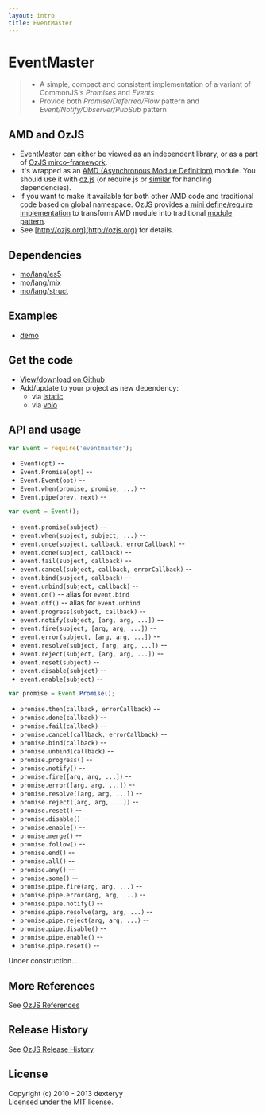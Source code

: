 ```yaml
---
layout: intro
title: EventMaster
---
```


# EventMaster

> * A simple, compact and consistent implementation of a variant of CommonJS's *Promises* and *Events*
> * Provide both *Promise/Deferred/Flow* pattern and *Event/Notify/Observer/PubSub* pattern

## AMD and OzJS

* EventMaster can either be viewed as an independent library, or as a part of [OzJS mirco-framework](http://ozjs.org/#framework).
* It's wrapped as an [AMD (Asynchronous Module Definition)](https://github.com/amdjs/amdjs-api/wiki/AMD) module. You should use it with [oz.js](http://ozjs.org/#start) (or require.js or [similar](http://wiki.commonjs.org/wiki/Implementations) for handling dependencies). 
* If you want to make it available for both other AMD code and traditional code based on global namespace. OzJS provides [a mini define/require implementation](http://ozjs.org/examples/adapter/) to transform AMD module into traditional [module pattern](http://www.adequatelygood.com/2010/3/JavaScript-Module-Pattern-In-Depth).
* See [http://ozjs.org](http://ozjs.org) for details.

## Dependencies

* [mo/lang/es5](https://github.com/dexteryy/mo/es5)
* [mo/lang/mix](https://github.com/dexteryy/mo/mix)
* [mo/lang/struct](https://github.com/dexteryy/mo/struct)

## Examples

* [demo](http://ozjs.org/EventMaster/examples/)

## Get the code

* [View/download on Github](https://github.com/dexteryy/EventMaster/blob/master/eventmaster.js)
* Add/update to your project as new dependency:
    * via [istatic](https://github.com/mockee/istatic.git)
    * via [volo](https://github.com/volojs/volo)

## API and usage

```javascript 
var Event = require('eventmaster');
```

* `Event(opt)` -- 
* `Event.Promise(opt)` -- 
* `Event.Event(opt)` -- 
* `Event.when(promise, promise, ...)` -- 
* `Event.pipe(prev, next)` -- 

```javascript 
var event = Event();
```

* `event.promise(subject)` -- 
* `event.when(subject, subject, ...)` -- 
* `event.once(subject, callback, errorCallback)` -- 
* `event.done(subject, callback)` -- 
* `event.fail(subject, callback)` -- 
* `event.cancel(subject, callback, errorCallback)` -- 
* `event.bind(subject, callback)` -- 
* `event.unbind(subject, callback)` -- 
* `event.on()` -- alias for `event.bind`
* `event.off()` -- alias for `event.unbind`
* `event.progress(subject, callback)` -- 
* `event.notify(subject, [arg, arg, ...])` -- 
* `event.fire(subject, [arg, arg, ...])` -- 
* `event.error(subject, [arg, arg, ...])` -- 
* `event.resolve(subject, [arg, arg, ...])` -- 
* `event.reject(subject, [arg, arg, ...])` -- 
* `event.reset(subject)` -- 
* `event.disable(subject)` -- 
* `event.enable(subject)` -- 

```javascript 
var promise = Event.Promise();
```

* `promise.then(callback, errorCallback)` -- 
* `promise.done(callback)` -- 
* `promise.fail(callback)` -- 
* `promise.cancel(callback, errorCallback)` -- 
* `promise.bind(callback)` -- 
* `promise.unbind(callback)` -- 
* `promise.progress()` -- 
* `promise.notify()` -- 
* `promise.fire([arg, arg, ...])` -- 
* `promise.error([arg, arg, ...])` -- 
* `promise.resolve([arg, arg, ...])` -- 
* `promise.reject([arg, arg, ...])` -- 
* `promise.reset()` -- 
* `promise.disable()` -- 
* `promise.enable()` -- 
* `promise.merge()` -- 
* `promise.follow()` -- 
* `promise.end()` -- 
* `promise.all()` -- 
* `promise.any()` -- 
* `promise.some()` -- 
* `promise.pipe.fire(arg, arg, ...)` -- 
* `promise.pipe.error(arg, arg, ...)` -- 
* `promise.pipe.notify()` --
* `promise.pipe.resolve(arg, arg, ...)` -- 
* `promise.pipe.reject(arg, arg, ...)` -- 
* `promise.pipe.disable()` --
* `promise.pipe.enable()` --
* `promise.pipe.reset()` -- 

Under construction...

## More References

See [OzJS References](http://ozjs.org/#ref)

## Release History

See [OzJS Release History](http://ozjs.org/#release)

## License

Copyright (c) 2010 - 2013 dexteryy  
Licensed under the MIT license.


